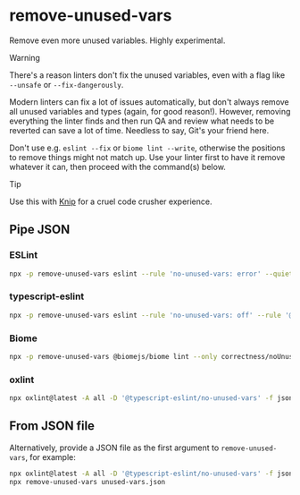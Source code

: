 # remove-unused-vars

Remove even more unused variables. Highly experimental.

> [!WARNING]
>
> There's a reason linters don't fix the unused variables, even with a flag like `--unsafe` or `--fix-dangerously`.

Modern linters can fix a lot of issues automatically, but don't always remove all unused variables and types (again, for
good reason!). However, removing everything the linter finds and then run QA and review what needs to be reverted can
save a lot of time. Needless to say, Git's your friend here.

Don't use e.g. `eslint --fix` or `biome lint --write`, otherwise the positions to remove things might not match up. Use
your linter first to have it remove whatever it can, then proceed with the command(s) below.

> [!TIP]
>
> Use this with [Knip](https://knip.dev) for a cruel code crusher experience.

## Pipe JSON

### ESLint

```sh
npx -p remove-unused-vars eslint --rule 'no-unused-vars: error' --quiet -f json | remove-unused-vars
```

### typescript-eslint

```sh
npx -p remove-unused-vars eslint --rule 'no-unused-vars: off' --rule '@typescript-eslint/no-unused-vars: error' --quiet -f json | remove-unused-vars
```

### Biome

```sh
npx -p remove-unused-vars @biomejs/biome lint --only correctness/noUnusedVariables --reporter json | remove-unused-vars
```

### oxlint

```sh
npx oxlint@latest -A all -D '@typescript-eslint/no-unused-vars' -f json | remove-unused-vars
```

## From JSON file

Alternatively, provide a JSON file as the first argument to `remove-unused-vars`, for example:

```sh
npx oxlint@latest -A all -D '@typescript-eslint/no-unused-vars' -f json > unused-vars.json
npx remove-unused-vars unused-vars.json
```
